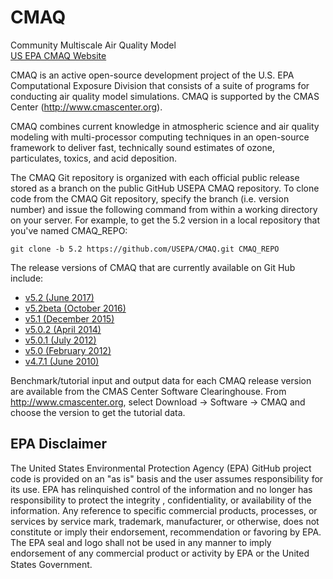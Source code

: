 CMAQ
====

Community Multiscale Air Quality Model <br>
[US EPA CMAQ Website](https://www.epa.gov/cmaq)

CMAQ is an active open-source development project of the U.S. EPA Computational Exposure Division
that consists of a suite of programs for conducting air quality model simulations.
CMAQ is supported by the CMAS Center (http://www.cmascenter.org).

CMAQ combines current knowledge in atmospheric science and air quality modeling with multi-processor
computing techniques in an open-source framework to deliver fast, technically sound estimates of ozone,
particulates, toxics, and acid deposition.

The CMAQ Git repository is organized with each official public release stored as a branch on the public GitHub USEPA CMAQ repository.
To clone code from the CMAQ Git repository, specify the branch (i.e. version number) and issue the following command from within a working directory on your server. For example, to get the 5.2 version in a local repository that you've named CMAQ_REPO:
```
git clone -b 5.2 https://github.com/USEPA/CMAQ.git CMAQ_REPO
```
The release versions of CMAQ that are currently available on Git Hub include:

* [v5.2 (June 2017)](https://github.com/USEPA/CMAQ/tree/5.2)
* [v5.2beta (October 2016)](https://github.com/USEPA/CMAQ/tree/5.2Beta)
* [v5.1   (December 2015)](https://github.com/USEPA/CMAQ/tree/5.1)
* [v5.0.2 (April 2014)](https://github.com/USEPA/CMAQ/tree/5.0.2)
* [v5.0.1 (July 2012)](https://github.com/USEPA/CMAQ/tree/5.0.1)
* [v5.0   (February 2012)](https://github.com/USEPA/CMAQ/tree/5.0)
* [v4.7.1 (June 2010)](https://github.com/USEPA/CMAQ/tree/4.7.1)

Benchmark/tutorial input and output data for each CMAQ release version are available from the CMAS Center Software Clearinghouse. From http://www.cmascenter.org, select Download -> Software -> CMAQ and choose the version to get the tutorial data.

## EPA Disclaimer
The United States Environmental Protection Agency (EPA) GitHub project code is provided on an "as is" basis and the user assumes responsibility for its use. EPA has relinquished control of the information and no longer has responsibility to protect the integrity , confidentiality, or availability of the information. Any reference to specific commercial products, processes, or services by service mark, trademark, manufacturer, or otherwise, does not constitute or imply their endorsement, recommendation or favoring by EPA. The EPA seal and logo shall not be used in any manner to imply endorsement of any commercial product or activity by EPA or the United States Government.    [<img src="https://licensebuttons.net/p/mark/1.0/88x31.png" width="50" height="15">](https://creativecommons.org/publicdomain/zero/1.0/)
